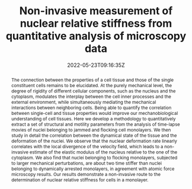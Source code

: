 ---
title: "Non-invasive measurement of nuclear relative stiffness from quantitative analysis of microscopy data"
authors:
- Stefano Villa
- Andrea Palamidessi
- Emanuela Frittoli
- Giorgio Scita
- admin
- Fabio Giavazzi

author_notes:
- ""
- ""
- ""
- ""
- ""
- "Corresponding author"
date: "2022-05-23T09:16:35Z"
doi: "10.1140/epje/s10189-022-00189-z"

# Schedule page publish date (NOT publication's date).
publishDate: "2024-04-15T00:00:00Z"

# Publication type.
# Legend: 0 = Uncategorized; 1 = Conference paper; 2 = Journal article;
# 3 = Preprint / Working Paper; 4 = Report; 5 = Book; 6 = Book section;
# 7 = Thesis; 8 = Patent
publication_types: ["article-journal"]

# Publication name and optional abbreviated publication name.
publication: "*The European Physical Journal E* **45**, 50"
publication_short: "*Eur. Phys. J. E* **45**, 50"

abstract: "The connection between the properties of a cell tissue and those of the single constituent cells remains to be elucidated. At the purely mechanical level, the degree of rigidity of different cellular components, such as the nucleus and the cytoplasm, modulates the interplay between the cell inner processes and the external environment, while simultaneously mediating the mechanical interactions between neighboring cells. Being able to quantify the correlation between single-cell and tissue properties would improve our mechanobiological understanding of cell tissues. Here we develop a methodology to quantitatively extract a set of structural and motility parameters from the analysis of time-lapse movies of nuclei belonging to jammed and flocking cell monolayers. We then study in detail the correlation between the dynamical state of the tissue and the deformation of the nuclei. We observe that the nuclear deformation rate linearly correlates with the local divergence of the velocity field, which leads to a non-invasive estimate of the elastic modulus of the nucleus relative to the one of the cytoplasm. We also find that nuclei belonging to flocking monolayers, subjected to larger mechanical perturbations, are about two time stiffer than nuclei belonging to dynamically arrested monolayers, in agreement with atomic force microscopy results. Our results demonstrate a non-invasive route to the determination of nuclear relative stiffness for cells in a monolayer."


# Summary. An optional shortened abstract.
summary:

tags:
#- tag1
#- tag2
featured: false

links:
#- name: Link
#  url: "link..."
#url_pdf: ''
#url_code: ''
#url_dataset: ''
#url_poster: ''
#url_project: ''
#url_slides: ''
#url_source: ''
#url_video: ''

# Featured image
# To use, add an image named `featured.jpg/png` to your page's folder. 
image:
  placement: 1
  caption: 'Image credit: [Springer](https://media.springernature.com/lw685/springer-static/image/art%3A10.1140%2Fepje%2Fs10189-022-00189-z/MediaObjects/10189_2022_189_Figa_HTML.png?as=webp)'
  align: "center"
  focal_point: "Center"
  preview_only: false

# Associated Projects (optional).
#   Associate this publication with one or more of your projects.
#   Simply enter your project's folder or file name without extension.
#   E.g. `internal-project` references `content/project/internal-project/index.md`.
#   Otherwise, set `projects: []`.
projects: []

# Slides (optional).
#   Associate this publication with Markdown slides.
#   Simply enter your slide deck's filename without extension.
#   E.g. `slides: "example"` references `content/slides/example/index.md`.
#   Otherwise, set `slides: ""`.
slides:

# Comments (optional).
#   Enable comments in the page.
commentable: false
---